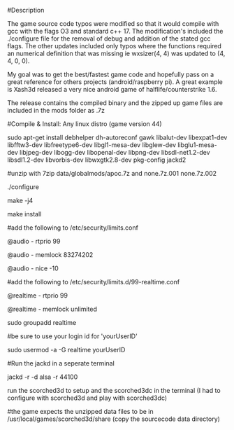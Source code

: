 #Description

The game source code typos were modified so that it would compile with gcc with the flags O3 and standard c++ 17. The modification's included the ./configure file for the removal of debug and addition of the stated gcc flags. The other updates included only typos where the functions required an numerical definition that was missing ie wxsizer(4, 4) was updated to (4, 4, 0, 0).

My goal was to get the best/fastest game code and hopefully pass on a great reference for others projects (android/raspberry pi). A great example is Xash3d released a very nice android game of halflife/counterstrike 1.6.

The release contains the compiled binary and the zipped up game files are included in the mods folder as .7z

#Compile & Install: Any linux distro (game version 44)

sudo apt-get install debhelper dh-autoreconf gawk libalut-dev libexpat1-dev libfftw3-dev libfreetype6-dev libgl1-mesa-dev libglew-dev libglu1-mesa-dev libjpeg-dev libogg-dev libopenal-dev libpng-dev libsdl-net1.2-dev libsdl1.2-dev libvorbis-dev libwxgtk2.8-dev pkg-config jackd2

#unzip with 7zip data/globalmods/apoc.7z and none.7z.001 none.7z.002

./configure

make -j4

make install

#add the following to /etc/security/limits.conf

@audio - rtprio 99

@audio - memlock 83274202

@audio - nice -10

#add the following to /etc/security/limits.d/99-realtime.conf

@realtime   -  rtprio     99

@realtime   -  memlock    unlimited


sudo groupadd realtime

#be sure to use your login id for 'yourUserID'

sudo usermod -a -G realtime yourUserID

#Run the jackd in a seperate terminal

jackd -r -d alsa -r 44100

run the scorched3d to setup and the scorched3dc in the terminal (I had to configure with scorched3d and play with scorched3dc)

#the game expects the unzipped data files to be in /usr/local/games/scorched3d/share (copy the sourcecode data directory)
